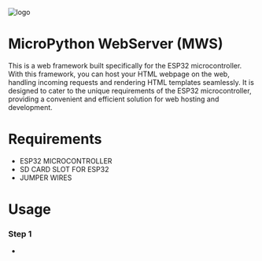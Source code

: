 ![logo](https://github.com/NerdCodex/esp32-mws/assets/81899310/820cf4c9-2871-4c83-b78f-dc935618befa)

# MicroPython WebServer (MWS)
This is a web framework built specifically for the ESP32 microcontroller. With this framework, you can host your HTML webpage on the web, handling incoming requests and rendering HTML templates seamlessly. It is designed to cater to the unique requirements of the ESP32 microcontroller, providing a convenient and efficient solution for web hosting and development.

# Requirements
- ESP32 MICROCONTROLLER
- SD CARD SLOT FOR ESP32
- JUMPER WIRES

# Usage
### <b>Step 1</b>
- 
